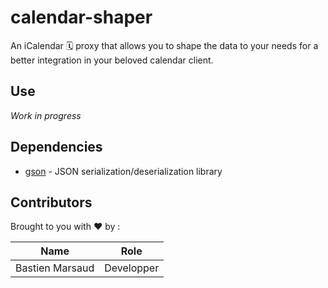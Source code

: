 # calendar-shaper

An iCalendar &#128467; proxy that allows you to shape the data to your needs for a better integration in your beloved calendar client.

## Use
*Work in progress*

## Dependencies
* [gson](https://github.com/google/gson) - JSON serialization/deserialization library

## Contributors
Brought to you with ❤️ by :

|Name|Role|
|---|---|
|Bastien Marsaud|Developper|